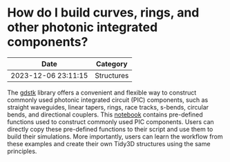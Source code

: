 # How do I build curves, rings, and other photonic integrated components?

| Date       | Category    |
|------------|-------------|
| 2023-12-06 23:11:15 | Structures |


The [gdstk](https://heitzmann.github.io/gdstk/) library offers a convenient and flexible way to construct commonly used photonic integrated circuit (PIC) components, such as straight waveguides, linear tapers, rings, race tracks, s-bends, circular bends, and directional couplers. This [notebook](https://www.flexcompute.com/tidy3d/examples/notebooks/PICComponents/) contains pre-defined functions used to construct commonly used PIC components. Users can directly copy these pre-defined functions to their script and use them to build their simulations. More importantly, users can learn the workflow from these examples and create their own Tidy3D structures using the same principles.
